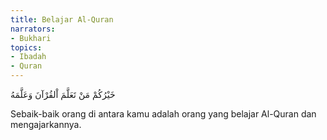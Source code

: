 ```yaml
---
title: Belajar Al-Quran
narrators:
- Bukhari
topics:
- Ibadah
- Quran
---
```


<p lang="ar">
خَيْرُكُمْ مَنْ تَعَلَّمَ اْلقُرْآنَ وَعَلَّمَهُ
</p>

Sebaik-baik orang di antara kamu adalah orang yang belajar Al-Quran dan mengajarkannya.
